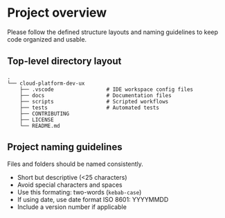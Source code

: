 
# Project overview

Please follow the defined structure layouts and naming guidelines to keep code organized and usable.

## Top-level directory layout

    .
    └── cloud-platform-dev-ux
        ├── .vscode                 # IDE workspace config files
        ├── docs                    # Documentation files
        ├── scripts                 # Scripted workflows
        ├── tests                   # Automated tests
        ├── CONTRIBUTING      
        ├── LICENSE
        └── README.md

## Project naming guidelines

Files and folders should be named consistently.
* Short but descriptive (<25 characters)
* Avoid special characters and spaces
* Use this formating: two-words (`kebab-case`)
* If using date, use date format ISO 8601: YYYYMMDD
* Include a version number if applicable